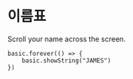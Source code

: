 # 이름표

Scroll your name across the screen.

```blocks
basic.forever(() => {
    basic.showString("JAMES")
})
```